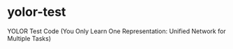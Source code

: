 # yolor-test
YOLOR Test Code (You Only Learn One Representation: Unified Network for Multiple Tasks) 
